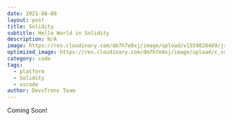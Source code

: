 ```yaml
---
date: 2021-08-08
layout: post
title: Solidity
subtitle: Hello World in Solidity
description: N/A
image: https://res.cloudinary.com/dm7h7e8xj/image/upload/v1559820489/js-code_n83m7a.jpg
optimized_image: https://res.cloudinary.com/dm7h7e8xj/image/upload/c_scale,w_380/v1559820489/js-code_n83m7a.jpg
category: code
tags:
  - platform
  - Solidity
  - vscode
author: DevsTrons Team
---
```


Coming Soon!